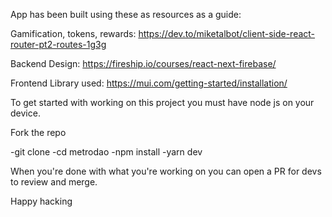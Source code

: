 App has been built using these as resources as a guide:

Gamification, tokens, rewards:
https://dev.to/miketalbot/client-side-react-router-pt2-routes-1g3g

Backend Design:
https://fireship.io/courses/react-next-firebase/

Frontend Library used:
https://mui.com/getting-started/installation/


To get started with working on this project you must have node js on your device.

Fork the repo

-git clone 
-cd metrodao
-npm install
-yarn dev

When you're done with what you're working on you can open a PR for devs to review and merge.

Happy hacking